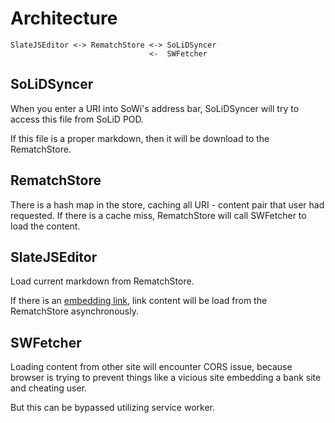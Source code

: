 # Architecture

```diagram
SlateJSEditor <-> RematchStore <-> SoLiDSyncer
                               <-  SWFetcher
```

## SoLiDSyncer

When you enter a URI into SoWi's address bar, SoLiDSyncer will try to access this file from SoLiD POD.

If this file is a proper markdown, then it will be download to the RematchStore.

## RematchStore

There is a hash map in the store, caching all URI - content pair that user had requested. If there is a cache miss, RematchStore will call SWFetcher to load the content.

## SlateJSEditor

Load current markdown from RematchStore.

If there is an [embedding link](../README.md#Embedding), link content will be load from the RematchStore asynchronously.

## SWFetcher

Loading content from other site will encounter CORS issue, because browser is trying to prevent things like a vicious site embedding a bank site and cheating user.

But this can be bypassed utilizing service worker.
